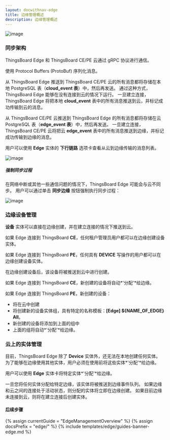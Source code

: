 ```yaml
---
layout: docwithnav-edge
title: 边缘管理概述
description: 边缘管理概述
---
```


![image](/images/coming-soon.jpg)

### 同步架构

ThingsBoard Edge 和 ThingsBoard CE/PE 云通过 gRPC 协议进行通信。

使用 Protocol Buffers (ProtoBuf) 序列化消息。

从 ThingsBoard Edge 推送到 ThingsBoard CE/PE 云的所有消息都将存储在本地 PostgreSQL 表（**cloud_event 表**）中，然后再发送。
通过这种方式，ThingsBoard Edge 能够在没有连接到云的情况下运行。
一旦建立连接，ThingsBoard Edge 将把本地 **cloud_event** 表中的所有消息推送到云，并标记成功传输到云的消息。

从 ThingsBoard CE/PE 云推送到 ThingsBoard Edge 的所有消息都将存储在云 PostgreSQL 表（**edge_event 表**）中，然后再发送。
一旦建立连接，ThingsBoard CE/PE 云将把云 **edge_event** 表中的所有消息推送到边缘，并标记成功传输到边缘的消息。

用户可以使用 **Edge** 实体的 **下行链路** 选项卡查看从云到边缘传输的消息列表。

![image](/images/edge/sync/downlink-events.png)

##### 强制同步过程

在网络中断或其他一些通信问题的情况下，ThingsBoard Edge 可能会与云不同步。
用户可以通过单击 **同步边缘** 按钮强制执行同步过程：

![image](/images/edge/sync/sync-button.png)

### 边缘设备管理

**设备** 实体可以直接在边缘创建，并在建立连接的情况下推送到云。

如果 Edge 连接到 ThingsBoard **CE**，任何租户管理员用户都可以在边缘创建设备实体。

如果 Edge 连接到 ThingsBoard **PE**，任何具有 **DEVICE** 写操作的用户都可以在边缘创建设备实体。

在边缘创建设备后，该设备将被推送到云中进行创建。

如果 Edge 连接到 ThingsBoard **CE**，新创建的设备将自动*'分配'*给边缘。

如果 Edge 连接到 ThingsBoard **PE**，新创建的设备：
- 将在云中创建
- 将创建新的设备实体组，具有特定的名称模板：**[Edge] ${NAME_OF_EDGE} All**。
- 新创建的设备将添加到上面的组中
- 上面的组将自动*'分配'*给边缘。

### 云上的实体管理

目前，ThingsBoard Edge 除了 **Device** 实体外，还无法在本地创建任何实体。
为了能够在边缘使用其他实体，用户必须在使用前将这些实体*'分配'*给边缘。

用户可以使用 **Edge** 实体卡将特定实体*'分配'*给边缘。

一旦您将任何实体分配给特定边缘，该实体将被推送到边缘事件队列。
如果边缘和云之间的连接处于活动状态，则分配的实体将立即在边缘创建。
如果目前边缘未连接到云，则将在建立连接后创建实体。


#### 后续步骤

{% assign currentGuide = "EdgeManagementOverview" %}
{% assign docsPrefix = "edge/" %}
{% include templates/edge/guides-banner-edge.md %}